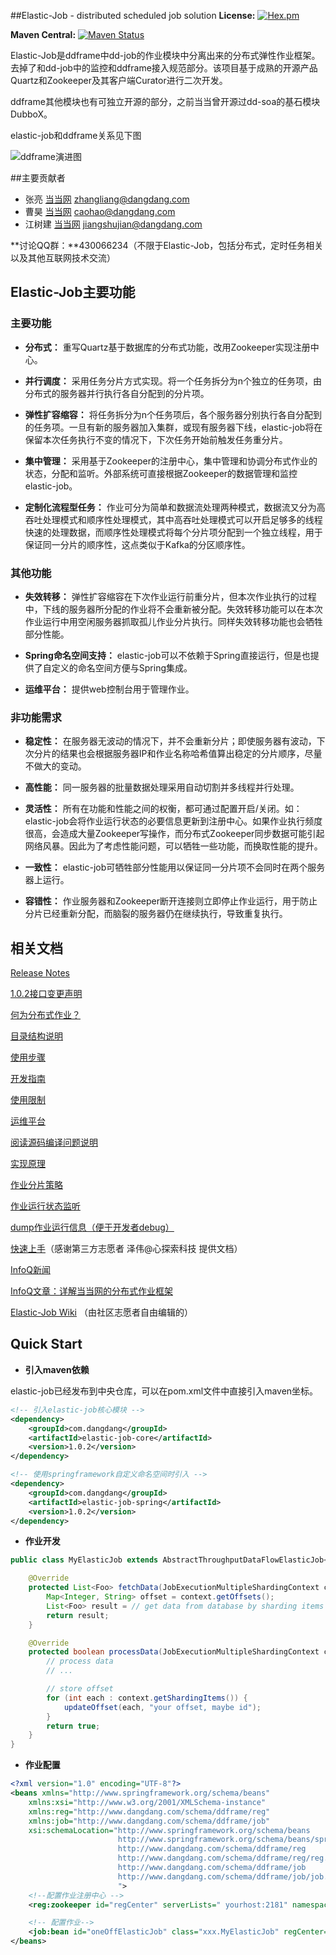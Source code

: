 ##Elastic-Job - distributed scheduled job solution
**License:** [![Hex.pm](http://dangdangdotcom.github.io/elastic-job/img/license.svg)](http://www.apache.org/licenses/LICENSE-2.0.html)

**Maven Central:** [![Maven Status](https://maven-badges.herokuapp.com/maven-central/com.dangdang/elastic-job/badge.svg)](https://maven-badges.herokuapp.com/maven-central/com.dangdang/elastic-job)

  Elastic-Job是ddframe中dd-job的作业模块中分离出来的分布式弹性作业框架。去掉了和dd-job中的监控和ddframe接入规范部分。该项目基于成熟的开源产品Quartz和Zookeeper及其客户端Curator进行二次开发。

  ddframe其他模块也有可独立开源的部分，之前当当曾开源过dd-soa的基石模块DubboX。

  elastic-job和ddframe关系见下图

  ![ddframe演进图](http://dangdangdotcom.github.io/elastic-job/img/ddframe.jpg)

##主要贡献者
* 张亮 [当当网](http://www.dangdang.com/) zhangliang@dangdang.com
* 曹昊 [当当网](http://www.dangdang.com/) caohao@dangdang.com
* 江树建 [当当网](http://www.dangdang.com/) jiangshujian@dangdang.com

**讨论QQ群：**430066234（不限于Elastic-Job，包括分布式，定时任务相关以及其他互联网技术交流）

## Elastic-Job主要功能

### 主要功能

* **分布式：** 重写Quartz基于数据库的分布式功能，改用Zookeeper实现注册中心。

* **并行调度：** 采用任务分片方式实现。将一个任务拆分为n个独立的任务项，由分布式的服务器并行执行各自分配到的分片项。

* **弹性扩容缩容：** 将任务拆分为n个任务项后，各个服务器分别执行各自分配到的任务项。一旦有新的服务器加入集群，或现有服务器下线，elastic-job将在保留本次任务执行不变的情况下，下次任务开始前触发任务重分片。

* **集中管理：** 采用基于Zookeeper的注册中心，集中管理和协调分布式作业的状态，分配和监听。外部系统可直接根据Zookeeper的数据管理和监控elastic-job。

* **定制化流程型任务：** 作业可分为简单和数据流处理两种模式，数据流又分为高吞吐处理模式和顺序性处理模式，其中高吞吐处理模式可以开启足够多的线程快速的处理数据，而顺序性处理模式将每个分片项分配到一个独立线程，用于保证同一分片的顺序性，这点类似于Kafka的分区顺序性。

### 其他功能

* **失效转移：** 弹性扩容缩容在下次作业运行前重分片，但本次作业执行的过程中，下线的服务器所分配的作业将不会重新被分配。失效转移功能可以在本次作业运行中用空闲服务器抓取孤儿作业分片执行。同样失效转移功能也会牺牲部分性能。

* **Spring命名空间支持：** elastic-job可以不依赖于Spring直接运行，但是也提供了自定义的命名空间方便与Spring集成。

* **运维平台：** 提供web控制台用于管理作业。

### 非功能需求

* **稳定性：** 在服务器无波动的情况下，并不会重新分片；即使服务器有波动，下次分片的结果也会根据服务器IP和作业名称哈希值算出稳定的分片顺序，尽量不做大的变动。

* **高性能：** 同一服务器的批量数据处理采用自动切割并多线程并行处理。

* **灵活性：** 所有在功能和性能之间的权衡，都可通过配置开启/关闭。如：elastic-job会将作业运行状态的必要信息更新到注册中心。如果作业执行频度很高，会造成大量Zookeeper写操作，而分布式Zookeeper同步数据可能引起网络风暴。因此为了考虑性能问题，可以牺牲一些功能，而换取性能的提升。

* **一致性：** elastic-job可牺牲部分性能用以保证同一分片项不会同时在两个服务器上运行。

* **容错性：** 作业服务器和Zookeeper断开连接则立即停止作业运行，用于防止分片已经重新分配，而脑裂的服务器仍在继续执行，导致重复执行。

## 相关文档

[Release Notes](http://dangdangdotcom.github.io/elastic-job/post/release_notes/)

[1.0.2接口变更声明](http://dangdangdotcom.github.io/elastic-job/post/update_notes_1.0.2/)

[何为分布式作业？](http://dangdangdotcom.github.io/elastic-job/post/distribution/)

[目录结构说明](http://dangdangdotcom.github.io/elastic-job/post/directory_structure/)

[使用步骤](http://dangdangdotcom.github.io/elastic-job/post/usage/)

[开发指南](http://dangdangdotcom.github.io/elastic-job/post/user_guide/)

[使用限制](http://dangdangdotcom.github.io/elastic-job/post/limitations/)

[运维平台](http://dangdangdotcom.github.io/elastic-job/post/web_console/)

[阅读源码编译问题说明](http://dangdangdotcom.github.io/elastic-job/post/source_code_guide/)

[实现原理](http://dangdangdotcom.github.io/elastic-job/post/theory/)

[作业分片策略](http://dangdangdotcom.github.io/elastic-job/post/job_strategy/)

[作业运行状态监听](http://dangdangdotcom.github.io/elastic-job/post/execution_monitor/)

[dump作业运行信息（便于开发者debug）](http://dangdangdotcom.github.io/elastic-job/post/dump/)

[快速上手](http://dangdangdotcom.github.io/elastic-job/post/quick_start/)（感谢第三方志愿者 泽伟@心探索科技 提供文档）

[InfoQ新闻](http://www.infoq.com/cn/news/2015/09/dangdang-elastic-job)

[InfoQ文章：详解当当网的分布式作业框架](http://www.infoq.com/cn/articles/dangdang-distributed-work-framework-elastic-job)

[Elastic-Job Wiki](https://github.com/dangdangdotcom/elastic-job/wiki) （由社区志愿者自由编辑的）

## Quick Start

* **引入maven依赖**

elastic-job已经发布到中央仓库，可以在pom.xml文件中直接引入maven坐标。

```xml
<!-- 引入elastic-job核心模块 -->
<dependency>
    <groupId>com.dangdang</groupId>
    <artifactId>elastic-job-core</artifactId>
    <version>1.0.2</version>
</dependency>

<!-- 使用springframework自定义命名空间时引入 -->
<dependency>
    <groupId>com.dangdang</groupId>
    <artifactId>elastic-job-spring</artifactId>
    <version>1.0.2</version>
</dependency>
```
* **作业开发**

```java
public class MyElasticJob extends AbstractThroughputDataFlowElasticJob<Foo> {

    @Override
    protected List<Foo> fetchData(JobExecutionMultipleShardingContext context) {
        Map<Integer, String> offset = context.getOffsets();
        List<Foo> result = // get data from database by sharding items and by offset
        return result;
    }

    @Override
    protected boolean processData(JobExecutionMultipleShardingContext context, Foo data) {
        // process data
        // ...

        // store offset
        for (int each : context.getShardingItems()) {
            updateOffset(each, "your offset, maybe id");
        }
        return true;
    }
}
```

* **作业配置**

```xml
<?xml version="1.0" encoding="UTF-8"?>
<beans xmlns="http://www.springframework.org/schema/beans"
    xmlns:xsi="http://www.w3.org/2001/XMLSchema-instance"
    xmlns:reg="http://www.dangdang.com/schema/ddframe/reg"
    xmlns:job="http://www.dangdang.com/schema/ddframe/job"
    xsi:schemaLocation="http://www.springframework.org/schema/beans
                        http://www.springframework.org/schema/beans/spring-beans.xsd
                        http://www.dangdang.com/schema/ddframe/reg
                        http://www.dangdang.com/schema/ddframe/reg/reg.xsd
                        http://www.dangdang.com/schema/ddframe/job
                        http://www.dangdang.com/schema/ddframe/job/job.xsd
                        ">
    <!--配置作业注册中心 -->
    <reg:zookeeper id="regCenter" serverLists=" yourhost:2181" namespace="dd-job" baseSleepTimeMilliseconds="1000" maxSleepTimeMilliseconds="3000" maxRetries="3" />

    <!-- 配置作业-->
    <job:bean id="oneOffElasticJob" class="xxx.MyElasticJob" regCenter="regCenter" cron="0/10 * * * * ?"   shardingTotalCount="3" shardingItemParameters="0=A,1=B,2=C" />
</beans>
```
